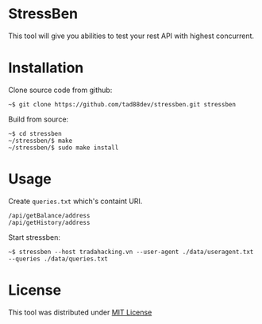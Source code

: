 # StressBen
This tool will give you abilities to test your rest API with highest concurrent.

# Installation
Clone source code from github:
```
~$ git clone https://github.com/tad88dev/stressben.git stressben
```
Build from source:
```
~$ cd stressben
~/stressben/$ make
~/stressben/$ sudo make install
```
# Usage
Create `queries.txt` which's containt URI.
```
/api/getBalance/address
/api/getHistory/address
```
Start stressben:
```
~$ stressben --host tradahacking.vn --user-agent ./data/useragent.txt --queries ./data/queries.txt
```

# License
This tool was distributed under [MIT License](https://github.com/tad88dev/stressben/blob/master/LICENSE)